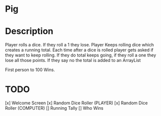 # Pig #

# Description 
Player rolls a dice. If they roll a 1 they lose. Player Keeps rolling dice which creates a running total. Each time after a dice is rolled player gets asked if they want to keep rolling. If they do total keeps going, if they roll a one they lose all those points. If they say no the total is added to an ArrayList

First person to 100 Wins.


# TODO
 
[x] Welcome Screen
[x] Random Dice Roller (PLAYER)
[x] Random Dice Roller (COMPUTER)
[] Running Tally 
[] Who Wins